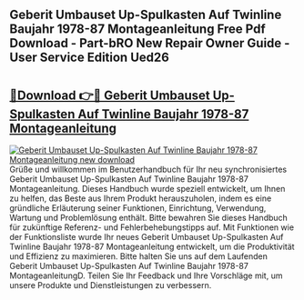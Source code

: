 ## Geberit Umbauset Up-Spulkasten Auf Twinline Baujahr 1978-87 Montageanleitung Free Pdf Download - Part-bRO New Repair Owner Guide - User Service Edition Ued26

# <h2><a href="http://df6nud.blite.top/?on=Geberit+Umbauset+Up-Spulkasten+Auf+Twinline+Baujahr+1978-87+Montageanleitung">🔗Download 👉🔴 Geberit Umbauset Up-Spulkasten Auf Twinline Baujahr 1978-87 Montageanleitung</a></h2>

[![Geberit Umbauset Up-Spulkasten Auf Twinline Baujahr 1978-87 Montageanleitung new download](https://i.imgur.com/lujVjoI.png)](http://df6nud.blite.top/?on=Geberit+Umbauset+Up-Spulkasten+Auf+Twinline+Baujahr+1978-87+Montageanleitung)
Grüße und willkommen im Benutzerhandbuch für Ihr neu synchronisiertes Geberit Umbauset Up-Spulkasten Auf Twinline Baujahr 1978-87 Montageanleitung. Dieses Handbuch wurde speziell entwickelt, um Ihnen zu helfen, das Beste aus Ihrem Produkt herauszuholen, indem es eine gründliche Erläuterung seiner Funktionen, Einrichtung, Verwendung, Wartung und Problemlösung enthält. Bitte bewahren Sie dieses Handbuch für zukünftige Referenz- und Fehlerbehebungstipps auf. Mit Funktionen wie der Funktionsliste wurde Ihr neues Geberit Umbauset Up-Spulkasten Auf Twinline Baujahr 1978-87 Montageanleitung entwickelt, um die Produktivität und Effizienz zu maximieren. Bitte halten Sie uns auf dem Laufenden Geberit Umbauset Up-Spulkasten Auf Twinline Baujahr 1978-87 MontageanleitungD. Teilen Sie Ihr Feedback und Ihre Vorschläge mit, um unsere Produkte und Dienstleistungen zu verbessern.
